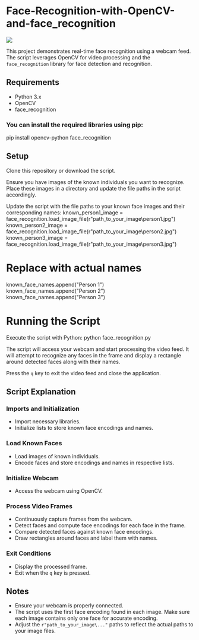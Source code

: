 # Face-Recognition-with-OpenCV-and-face_recognition
![](https://github.com/Raj-med/Face-Recognition-with-OpenCV-and-face_recognition/blob/main/facerecog.gif)

This project demonstrates real-time face recognition using a webcam feed. The script leverages OpenCV for video processing and the `face_recognition` library for face detection and recognition.

## Requirements

- Python 3.x
- OpenCV
- face_recognition

### You can install the required libraries using pip:

pip install opencv-python face_recognition


## Setup
Clone this repository or download the script.

Ensure you have images of the known individuals you want to recognize. Place these images in a directory and update the file paths in the script accordingly.

Update the script with the file paths to your known face images and their corresponding names:
known_person1_image = face_recognition.load_image_file(r"path_to_your_image\person1.jpg")
known_person2_image = face_recognition.load_image_file(r"path_to_your_image\person2.jpg")
known_person3_image = face_recognition.load_image_file(r"path_to_your_image\person3.jpg")

# Replace with actual names
known_face_names.append("Person 1")
known_face_names.append("Person 2")
known_face_names.append("Person 3")

# Running the Script
Execute the script with Python:
python face_recognition.py


The script will access your webcam and start processing the video feed. It will attempt to recognize any faces in the frame and display a rectangle around detected faces along with their names.

Press the `q` key to exit the video feed and close the application.

## Script Explanation

### Imports and Initialization

- Import necessary libraries.
- Initialize lists to store known face encodings and names.

### Load Known Faces

- Load images of known individuals.
- Encode faces and store encodings and names in respective lists.

### Initialize Webcam

- Access the webcam using OpenCV.

### Process Video Frames

- Continuously capture frames from the webcam.
- Detect faces and compute face encodings for each face in the frame.
- Compare detected faces against known face encodings.
- Draw rectangles around faces and label them with names.

### Exit Conditions

- Display the processed frame.
- Exit when the `q` key is pressed.

## Notes

- Ensure your webcam is properly connected.
- The script uses the first face encoding found in each image. Make sure each image contains only one face for accurate encoding.
- Adjust the `r"path_to_your_image\..."` paths to reflect the actual paths to your image files.

